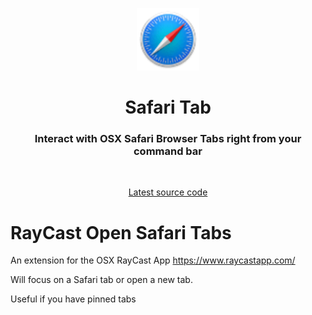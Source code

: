 <p align="center">
<img width=100 src="https://raw.githubusercontent.com/GavinTomlins/raycast-safari-tab/main/assets/safari-icon-64.png">
</p>

<h1 align="center">Safari Tab</h1>

<h3 align="center">
Interact with OSX Safari Browser Tabs right from your command bar
</h3>

<p align="center">
<a title="Install Safari Browser Tabs" href="https://www.raycast.com/gavintomlins/safari-tab"><img src="https://www.raycast.com/gavintomlins/safari-tab/install_button@2x.png" style="height: 64px;" alt="" height="64"></a>
</p>

<p align="center">
<a href="https://github.com/raycast/extensions/tree/main/extensions/safari-tab" title="Safari Browser Tab Raycast extension latest source code">Latest source code
</a>
</p>

# RayCast Open Safari Tabs
An extension for the OSX RayCast App https://www.raycastapp.com/

Will focus on a Safari tab or open a new tab. 

Useful if you have pinned tabs


